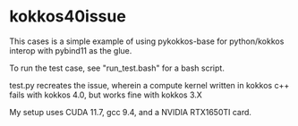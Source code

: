 # kokkos40issue

This cases is a simple example of using pykokkos-base for python/kokkos interop with pybind11 as the glue.

To run the test case, see "run_test.bash" for a bash script.

test.py recreates the issue, wherein a compute kernel written in kokkos c++ fails with kokkos 4.0, but works fine with kokkos 3.X

My setup uses CUDA 11.7, gcc 9.4, and a NVIDIA RTX1650TI card.

